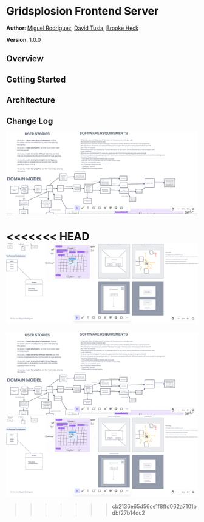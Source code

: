 # Gridsplosion Frontend Server

**Author**: [Miguel Rodriguez](https://github.com/m11gz), [David Tusia](https://github.com/dftjr), [Brooke Heck](https://github.com/BrookeHeck)

**Version**: 1.0.0 

## Overview


## Getting Started


## Architecture


## Change Log

![Screenshot1](src/images/1.PNG "UML")

<<<<<<< HEAD
![Screenshot2](src/images/2.PNG "Users Stories")
=======
![Screenshot1](src/images/1.PNG)
![Screenshot2](src/images/2.PNG)
>>>>>>> cb2136e65d56ce1f8ffd062a7101bdbf27b14dc2
